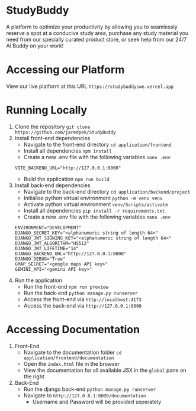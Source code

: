 # StudyBuddy

A platform to optimize your productivity by allowing you to seamlessly reserve a spot at a conducive study area, purchase any study material you need from our specially curated product store, or seek help from our 24/7 AI Buddy on your work!

# Accessing our Platform

View our live platform at this URL ```https://studybuddyswe.vercel.app```

# Running Locally

1. Clone the repository ```git clone https://github.com/jaredpek/StudyBuddy```
2. Install front-end dependencies
    - Navigate to the front-end directory ```cd application/frontend```
    - Install all dependencies ```npm install```
    - Create a new .env file with the following variables ```nano .env``` <br/>
    ```
    VITE_BACKEND_URL="http://127.0.0.1:8000"
    ```
    - Build the application ```npm run build```
3. Install back-end dependencies
    - Navigate to the back-end directory ```cd application/backend/project```
    - Initialise python virtual environment ```python -m venv venv```
    - Activate python virtual environment ```venv/Scripts/activate```
    - Install all dependencies ```pip install -r requirements.txt```
    - Create a new .env file with the following variables ```nano .env``` <br />
    ```
    ENVIRONMENT="DEVELOPMENT"
    DJANGO_SECRET_KEY="<alphanumeric string of length 64>"
    DJANGO_JWT_SIGNING_KEY="<alphanumeric string of length 64>"
    DJANGO_JWT_ALGORITHM="HS512"
    DJANGO_JWT_LIFETIME="14"
    DJANGO_BACKEND_URL="http://127.0.0.1:8000"
    DJANGO_DEBUG="True"
    GMAP_SECRET="<google maps API key>"
    GEMINI_API="<gemini API key>"
    ```
4. Run the application
    - Run the front-end ```npm run preview```
    - Run the back-end ```python manage.py runserver```
    - Access the front-end via ```http://localhost:4173```
    - Access the back-end via ```http://127.0.0.1:8000```

# Accessing Documentation
1. Front-End
    - Navigate to the documentation folder ```cd application/frontend/documentation```
    - Open the ```index.html``` file in the browser
    - View the documentation for all available JSX in the ```global``` pane on the right
2. Back-End
    - Run the django back-end ```python manage.py runserver```
    - Navigate to ```http://127.0.0.1:8000/documentation```
        - Username and Password will be provided seperately
